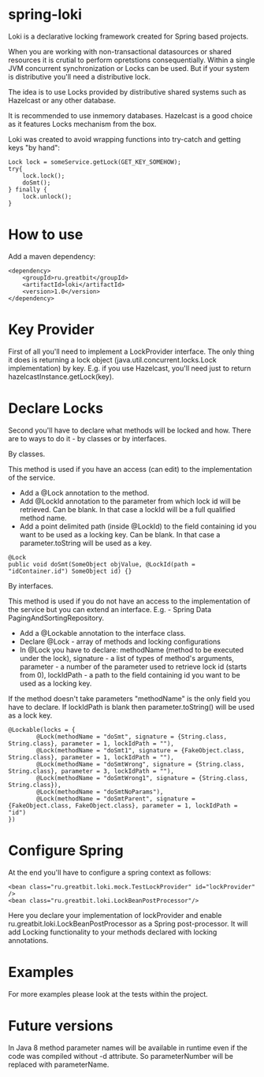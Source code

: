 spring-loki
========================

Loki is a declarative locking framework created for Spring based projects.

When you are working with non-transactional datasources or shared resources it is crutial to perform opretstions consequentially.
Within a single JVM concurrent synchronization or Locks can be used. But if your system is distributive you'll need a distributive lock.

The idea is to use Locks provided by distributive shared systems such as Hazelcast or any other database.

It is recommended to use inmemory databases. Hazelcast is a good choice as it features Locks mechanism from the box.

Loki was created to avoid wrapping functions into try-catch and getting keys "by hand":
```
Lock lock = someService.getLock(GET_KEY_SOMEHOW);
try{
    lock.lock();
    doSmt();
} finally {
    lock.unlock();
}
```

How to use
========================
Add a maven dependency:
```
<dependency>
    <groupId>ru.greatbit</groupId>
    <artifactId>loki</artifactId>
    <version>1.0</version>
</dependency>
```

Key Provider
========================
First of all you'll need to implement a LockProvider interface. The only thing it does is returning a lock object (java.util.concurrent.locks.Lock implementation) by key.
E.g. if you use Hazelcast, you'll need just to return hazelcastInstance.getLock(key).

Declare Locks
========================
Second you'll have to declare what methods will be locked and how.
There are to ways to do it - by classes or by interfaces.

By classes.

This method is used if you have an access (can edit) to the implementation of the service.
- Add a @Lock annotation to the method.
- Add @LockId annotation to the parameter from which lock id will be retrieved. Can be blank. In that case a lockId will be a full qualified method name.
- Add a point delimited path (inside @LockId) to the field containing id you want to be used as a locking key. Can be blank. In that case a parameter.toString will be used as a key.

```
@Lock
public void doSmt(SomeObject objValue, @LockId(path = "idContainer.id") SomeObject id) {}
```

By interfaces.

This method is used if you do not have an access to the implementation of the service but you can extend an interface. E.g. - Spring Data PagingAndSortingRepository.
- Add a @Lockable annotation to the interface class.
- Declare @Lock - array of methods and locking configurations
- In @Lock you have to declare: methodName (method to be executed under the lock), signature - a list of types of method's arguments, parameter - a number of the parameter used to retrieve lock id (starts from 0), lockIdPath - a path to the field containing id you want to be used as a locking key.

If the method doesn't take parameters "methodName" is the only field you have to declare.
If lockIdPath is blank then parameter.toString() will be used as a lock key.

```
@Lockable(locks = {
        @Lock(methodName = "doSmt", signature = {String.class, String.class}, parameter = 1, lockIdPath = ""),
        @Lock(methodName = "doSmt1", signature = {FakeObject.class, String.class}, parameter = 1, lockIdPath = ""),
        @Lock(methodName = "doSmtWrong", signature = {String.class, String.class}, parameter = 3, lockIdPath = ""),
        @Lock(methodName = "doSmtWrong1", signature = {String.class, String.class}),
        @Lock(methodName = "doSmtNoParams"),
        @Lock(methodName = "doSmtParent", signature = {FakeObject.class, FakeObject.class}, parameter = 1, lockIdPath = "id")
})
```

Configure Spring
========================
At the end you'll have to configure a spring context as follows:

```
<bean class="ru.greatbit.loki.mock.TestLockProvider" id="lockProvider" />
<bean class="ru.greatbit.loki.LockBeanPostProcessor"/>
```

Here you declare your implementation of lockProvider and enable ru.greatbit.loki.LockBeanPostProcessor as a Spring post-processor. It will add Locking functionality to your methods declared with locking annotations.

Examples
========================
For more examples please look at the tests within the project.

Future versions
========================
In Java 8 method parameter names will be available in runtime even if the code was compiled without -d attribute. So parameterNumber will be replaced with parameterName.